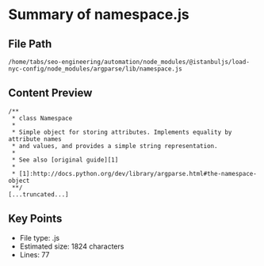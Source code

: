 # Summary of namespace.js
  
## File Path
`/home/tabs/seo-engineering/automation/node_modules/@istanbuljs/load-nyc-config/node_modules/argparse/lib/namespace.js`

## Content Preview
```
/**
 * class Namespace
 *
 * Simple object for storing attributes. Implements equality by attribute names
 * and values, and provides a simple string representation.
 *
 * See also [original guide][1]
 *
 * [1]:http://docs.python.org/dev/library/argparse.html#the-namespace-object
 **/
[...truncated...]
```

## Key Points
- File type: .js
- Estimated size: 1824 characters
- Lines: 77
